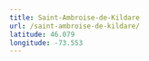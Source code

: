 ```yaml
---
title: Saint-Ambroise-de-Kildare
url: /saint-ambroise-de-kildare/
latitude: 46.079
longitude: -73.553
---
```

